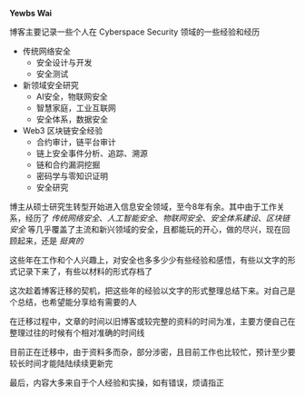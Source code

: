 **Yewbs Wai**

博客主要记录一些个人在 Cyberspace Security 领域的一些经验和经历

- 传统网络安全
  - 安全设计与开发
  - 安全测试
- 新领域安全研究
  - AI安全，物联网安全
  - 智慧家庭，工业互联网
  - 安全体系，数据安全
- Web3 区块链安全经验
  - 合约审计，链平台审计
  - 链上安全事件分析、追踪、溯源
  - 链和合约漏洞挖掘
  - 密码学与零知识证明
  - 安全研究

博主从硕士研究生转型开始进入信息安全领域，至今8年有余。其中由于工作关系，经历了 _传统网络安全_、_人工智能安全_、_物联网安全_、_安全体系建设_、_区块链安全_ 等几乎覆盖了主流和新兴领域的安全，且都能玩的开心，做的尽兴，现在回顾起来，还是 _挺爽的_

这些年在工作和个人兴趣上，对安全也多多少少有些经验和感悟，有些以文字的形式记录下来了，有些以材料的形式存档了

这次趁着博客迁移的契机，把这些年的经验以文字的形式整理总结下来。对自己是个总结，也希望能分享给有需要的人

在迁移过程中，文章的时间以旧博客或较完整的资料的时间为准，主要方便自己在整理过往的时候有个相对准确的时间线

目前正在迁移中，由于资料多而杂，部分涉密，且目前工作也比较忙，预计至少要较长时间才能陆陆续续更新完

最后，内容大多来自于个人经验和实操，如有错误，烦请指正
